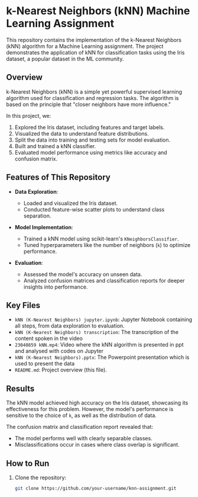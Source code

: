 # k-Nearest Neighbors (kNN) Machine Learning Assignment

This repository contains the implementation of the k-Nearest Neighbors (kNN) algorithm for a Machine Learning assignment. The project demonstrates the application of kNN for classification tasks using the Iris dataset, a popular dataset in the ML community.

## Overview

k-Nearest Neighbors (kNN) is a simple yet powerful supervised learning algorithm used for classification and regression tasks. The algorithm is based on the principle that "closer neighbors have more influence."

In this project, we:

1. Explored the Iris dataset, including features and target labels.
2. Visualized the data to understand feature distributions.
3. Split the data into training and testing sets for model evaluation.
4. Built and trained a kNN classifier.
5. Evaluated model performance using metrics like accuracy and confusion matrix.

## Features of This Repository

- **Data Exploration**:
  - Loaded and visualized the Iris dataset.
  - Conducted feature-wise scatter plots to understand class separation.

- **Model Implementation**:
  - Trained a kNN model using scikit-learn's `KNeighborsClassifier`.
  - Tuned hyperparameters like the number of neighbors (`k`) to optimize performance.

- **Evaluation**:
  - Assessed the model's accuracy on unseen data.
  - Analyzed confusion matrices and classification reports for deeper insights into performance.

## Key Files

- `kNN (K-Nearest Neighbors) jupyter.ipynb`: Jupyter Notebook containing all steps, from data exploration to evaluation.
- `kNN (K-Nearest Neighbors) transcription`: The transcription of the content spoken in the video
- `23040859 kNN.mp4`: Video where the kNN algorithm is presented in ppt and analysed with codes on Jupyter
- `kNN (K-Nearest Neighbors).pptx`: The Powerpoint presentation which is used to present the data
- `README.md`: Project overview (this file).

## Results

The kNN model achieved high accuracy on the Iris dataset, showcasing its effectiveness for this problem. However, the model's performance is sensitive to the choice of `k`, as well as the distribution of data.

The confusion matrix and classification report revealed that:
- The model performs well with clearly separable classes.
- Misclassifications occur in cases where class overlap is significant.

## How to Run

1. Clone the repository:
   ```bash
   git clone https://github.com/your-username/knn-assignment.git

